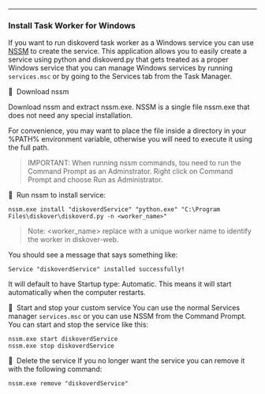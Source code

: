 ___
### Install Task Worker for Windows

If you want to run diskoverd task worker as a Windows service you can use [NSSM](https://nssm.cc/) to create the service. This application allows you to easily create a service using python and diskoverd.py that gets treated as a proper Windows service that you can manage Windows services by running `services.msc` or by going to the Services tab from the Task Manager.


🔴 &nbsp;Download nssm

Download nssm and extract nssm.exe. NSSM is a single file nssm.exe that does not need any special installation.

For convenience, you may want to place the file inside a directory in your %PATH% environment variable, otherwise you will need to execute it using the full path.

>IMPORTANT: When running nssm commands, tou need to run the Command Prompt as an Adminstrator. Right click on Command Prompt and choose Run as Administrator.

🔴 &nbsp;Run nssm to install service:
```
nssm.exe install "diskoverdService" "python.exe" "C:\Program Files\diskover\diskoverd.py -n <worker_name>"
```
>Note: <worker_name> replace with a unique worker name to identify the worker in diskover-web.

You should see a message that says something like:

`Service "diskoverdService" installed successfully!`

It will default to have Startup type: Automatic. This means it will start automatically when the computer restarts.

🔴 &nbsp;Start and stop your custom service
You can use the normal Services manager `services.msc` or you can use NSSM from the Command Prompt. You can start and stop the service like this:
```
nssm.exe start diskoverdService
nssm.exe stop diskoverdService
```

🔴 &nbsp;Delete the service
If you no longer want the service you can remove it with the following command:
```
nssm.exe remove "diskoverdService"
```
